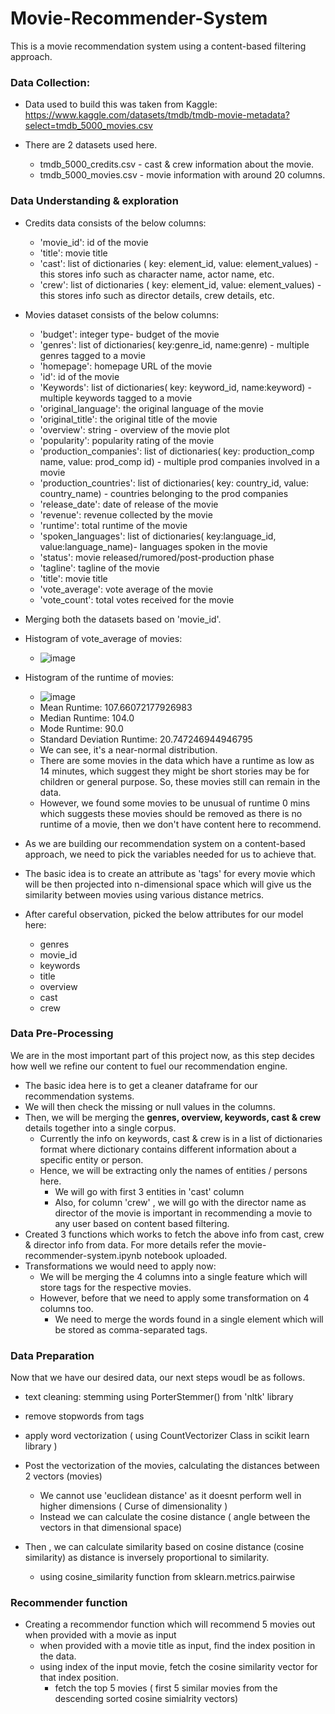 # Movie-Recommender-System
This is a movie recommendation system using a content-based filtering approach.

### **Data Collection:**
- Data used to build this was taken from Kaggle:  
https://www.kaggle.com/datasets/tmdb/tmdb-movie-metadata?select=tmdb_5000_movies.csv

- There are 2 datasets used here.
    - tmdb_5000_credits.csv - cast & crew information about the movie.
    - tmdb_5000_movies.csv - movie information with around 20 columns.
      
### **Data Understanding & exploration**
- Credits data consists of the below columns:
  - 'movie_id': id of the movie
  - 'title': movie title
  - 'cast': list of dictionaries ( key: element_id, value: element_values) - this stores info such as  character name, actor name, etc.
  - 'crew': list of dictionaries ( key: element_id, value: element_values) - this stores info such as director details, crew details, etc.

- Movies dataset consists of the below columns:
  - 'budget': integer type- budget of the movie
  - 'genres': list of dictionaries( key:genre_id, name:genre) - multiple genres tagged to a movie
  - 'homepage': homepage URL of the movie
  - 'id': id of the movie
  - 'Keywords': list of dictionaries( key: keyword_id, name:keyword) - multiple keywords tagged to a movie
  - 'original_language': the original language of the movie
  - 'original_title': the original title of the movie
  - 'overview': string - overview of the movie plot
  - 'popularity': popularity rating of the movie
  - 'production_companies': list of dictionaries( key: production_comp name, value: prod_comp id) - multiple prod companies involved in a movie
  - 'production_countries': list of dictionaries( key: country_id, value: country_name) - countries belonging to the prod companies
  - 'release_date': date of release of the movie
  - 'revenue': revenue collected by the movie
  - 'runtime': total runtime of the movie
  - 'spoken_languages': list of dictionaries( key:language_id, value:language_name)- languages spoken in the movie
  - 'status': movie released/rumored/post-production phase
  - 'tagline': tagline of the movie
  - 'title': movie title
  - 'vote_average': vote average of the movie
  - 'vote_count': total votes received for the movie

- Merging both the datasets based on 'movie_id'.
- Histogram of vote_average of movies:
  - ![image](https://github.com/priyaranjankar/Movie-Recommender-System/assets/106653725/da1dbed8-56d9-4b83-9899-360613bd7898)
- Histogram of the runtime of movies:
  - ![image](https://github.com/priyaranjankar/Movie-Recommender-System/assets/106653725/d375a076-dc32-4299-85ff-47abeb443b01)
  - Mean Runtime: 107.66072177926983
  - Median Runtime: 104.0
  - Mode Runtime: 90.0
  - Standard Deviation Runtime: 20.747246944946795
  - We can see, it's a near-normal distribution.
  - There are some movies in the data which have a runtime as low as 14 minutes, which suggest they might be short stories may be for children or general purpose.
    So, these movies still can remain in the data.
  - However, we found some movies to be unusual of runtime 0 mins which suggests these movies should be removed as there is no runtime of a movie, then we don't have content here to recommend.

- As we are building our recommendation system on a content-based approach, we need to pick the variables needed for us to achieve that.
- The basic idea is to create an attribute as 'tags' for every movie which will be then projected into 
n-dimensional space which will give us the similarity between movies using various distance metrics.
- After careful observation, picked the below attributes for our model here:
  - genres
  - movie_id
  - keywords
  - title
  - overview
  - cast
  - crew

### **Data Pre-Processing**

We are in the most important part of this project now, as this step decides how well we refine our content to fuel our recommendation engine.
- The basic idea here is to get a cleaner dataframe for our recommendation systems.
- We will then check the missing or null values in the columns.
- Then, we will be merging the **genres, overview, keywords, cast & crew** details together into a single corpus.
    - Currently the info on keywords, cast & crew is in a list of dictionaries format where dictionary contains different information about a specific entity or person.
    - Hence, we will be extracting only the names of entities / persons here.
        - We will go with first 3 entities in 'cast' column
        - Also, for column 'crew' , we will go with the director name as director of the movie is important in recommending a movie to any user based on content based filtering.
- Created 3 functions which works to fetch the above info from cast, crew & director info from data. For more details refer the movie-recommender-system.ipynb notebook uploaded.
- Transformations we would need to apply now:
  - We will be merging the 4 columns into a single feature which will store tags for the respective movies.
  - However, before that we need to apply some transformation on 4 columns too.
    - We need to merge the words found in a single element which will be stored as comma-separated tags.

### **Data Preparation**

Now that we have our desired data, our next steps woudl be as follows.

- text cleaning: stemming using PorterStemmer() from 'nltk' library
- remove stopwords from tags
- apply word vectorization ( using CountVectorizer Class in scikit learn library )

- Post the vectorization of the movies, calculating the distances between 2 vectors (movies)
  - We cannot use 'euclidean distance' as it doesnt perform well in higher dimensions ( Curse of dimensionality )
  - Instead we can calculate the cosine distance ( angle between the vectors in that dimensional space)
    
- Then , we can calculate similarity based on cosine distance (cosine similarity) as distance is inversely proportional to similarity.
  - using cosine_similarity function from sklearn.metrics.pairwise

### **Recommender function**

- Creating a recommendor function which will recommend 5 movies out when provided with a movie as input
    - when provided with a movie title as input, find the index position in the data.
    - using index of the input movie, fetch the cosine similarity vector for that index position.
        - fetch the top 5 movies ( first 5 similar movies from the descending sorted cosine simialrity vectors)
        
